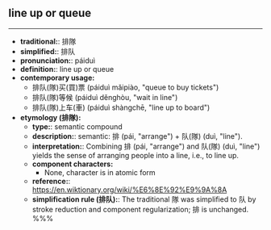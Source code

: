 ## line up or queue
---
- **traditional:**: 排隊
- **simplified:**: 排队
- **pronunciation:**: páiduì
- **definition:**: line up or queue
- **contemporary usage:**
  - 排队(隊)买(買)票 (páiduì mǎipiào, "queue to buy tickets")
  - 排队(隊)等候 (páiduì děnghòu, "wait in line")
  - 排队(隊)上车(車) (páiduì shàngchē, "line up to board")
- **etymology (排隊):**
  - **type:**: semantic compound
  - **description:**: semantic: 排 (pái, "arrange") + 队(隊) (duì, "line").
  - **interpretation:**: Combining 排 (pái, "arrange") and 队(隊) (duì, "line") yields the sense of arranging people into a line, i.e., to line up.
  - **component characters:**
    - None, character is in atomic form
  - **reference:**: https://en.wiktionary.org/wiki/%E6%8E%92%E9%9A%8A
  - **simplification rule (排队):**: The traditional 隊 was simplified to 队 by stroke reduction and component regularization; 排 is unchanged.
%%%

